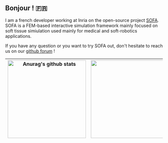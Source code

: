 ## Bonjour ! 🇫🇷

I am a french developer working at Inria on the open-source project [SOFA](https://www.github.com/sofa-framework/sofa). 
SOFA is a FEM-based interactive simulation framework mainly focused on soft tissue simiulation used mainly for medical and soft-robotics applications.

If you have any question or you want to try SOFA out, don't hesitate to reach us on our [github forum](https://github.com/sofa-framework/sofa/discussions) ! 

| <img align="center"  height=250 src="https://github-readme-stats.vercel.app/api?username=bakpaul&show_icons=true&include_all_commits=true&theme=calm&hide_border=true" alt="Anurag's github stats" /> | <img align="center"  height=250 src="https://github-readme-stats.vercel.app/api/top-langs/?username=bakpaul&layout=donut&theme=calm&hide_border=true" /> |
| ------------- | ------------- |
